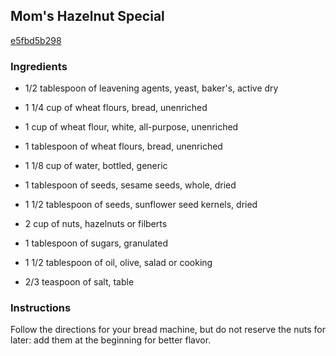 ## Mom's Hazelnut Special

[e5fbd5b298](http://allrecipes.com/recipe/moms-hazelnut-special/)

### Ingredients

 - 1/2 tablespoon of leavening agents, yeast, baker's, active dry

 - 1 1/4 cup of wheat flours, bread, unenriched

 - 1 cup of wheat flour, white, all-purpose, unenriched

 - 1 tablespoon of wheat flours, bread, unenriched

 - 1 1/8 cup of water, bottled, generic

 - 1 tablespoon of seeds, sesame seeds, whole, dried

 - 1 1/2 tablespoon of seeds, sunflower seed kernels, dried

 - 2 cup of nuts, hazelnuts or filberts

 - 1 tablespoon of sugars, granulated

 - 1 1/2 tablespoon of oil, olive, salad or cooking

 - 2/3 teaspoon of salt, table

### Instructions

Follow the directions for your bread machine, but do not reserve the nuts for later: add them at the beginning for better flavor.